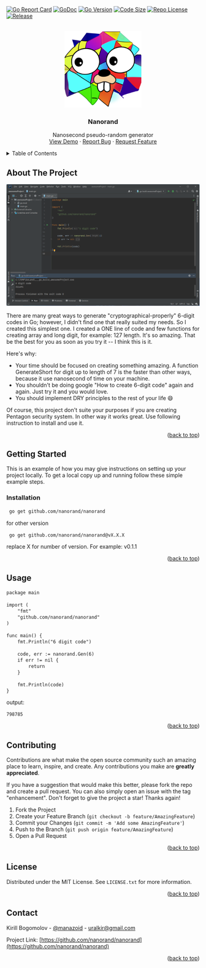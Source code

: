 <!-- PROJECT SHIELDS -->
[![Go Report Card](https://goreportcard.com/badge/github.com/nanorand/nanorand)](https://goreportcard.com/report/github.com/nanorand/nanorand)
[![GoDoc](https://pkg.go.dev/badge/github.com/nanorand/nanorand?status.svg)](https://pkg.go.dev/github.com/nanorand/nanorand?tab=doc)
[![Go Version](https://img.shields.io/github/go-mod/go-version/nanorand/nanorand)](https://go.dev/)
[![Code Size](https://img.shields.io/github/languages/code-size/nanorand/nanorand)](https://github.com/nanorand/nanorand/blob/master/nanorand.go)
[![Repo License](https://img.shields.io/github/license/nanorand/nanorand)](https://github.com/nanorand/nanorand/blob/master/LICENSE.txt)
[![Release](https://img.shields.io/github/v/release/nanorand/nanorand)](https://github.com/nanorand/nanorand/releases)

<!-- PROJECT LOGO -->
<br />
<div align="center">
  <a href="https://github.com/nanorand/nanorand">
    <img src="https://raw.githubusercontent.com/nanorand/logo/master/logo.svg" alt="Logo" width="200" height="200">
  </a>

<h3 align="center">Nanorand</h3>

  <p align="center">
    Nanosecond pseudo-random generator
    <br />
    <a href="https://github.com/nanorand/nanorand/">View Demo</a>
    ·
    <a href="https://github.com/nanorand/nanorand/issues">Report Bug</a>
    ·
    <a href="https://github.com/nanorand/nanorand/issues">Request Feature</a>
  </p>
</div>



<!-- TABLE OF CONTENTS -->
<details>
  <summary>Table of Contents</summary>
  <ol>
    <li>
      <a href="#about-the-project">About The Project</a>
      <ul>
        <li><a href="#built-with">Built With</a></li>
      </ul>
    </li>
    <li>
      <a href="#getting-started">Getting Started</a>
      <ul>
        <li><a href="#installation">Installation</a></li>
      </ul>
    </li>
    <li><a href="#usage">Usage</a></li>
    <li><a href="#contributing">Contributing</a></li>
    <li><a href="#license">License</a></li>
    <li><a href="#contact">Contact</a></li>
  </ol>
</details>



<!-- ABOUT THE PROJECT -->
## About The Project

[![Nanorand Screen Shot][product-screenshot]](https://raw.githubusercontent.com/nanorand/logo/master/screenshot.png)

There are many great ways to generate "cryptographical-properly" 6-digit codes in Go; however, I didn't find one that really suited my needs. So I created this simplest one. I created a ONE line of code and few functions for creating array and long digit, for example: 127 length. It's so amazing. That be the best for you as soon as you try it -- I think this is it.

Here's why:
* Your time should be focused on creating something amazing. A function GenerateShort for digit up to length of 7 is the faster than other ways, because it use nanosecond of time on your machine. 
* You shouldn't be doing google "How to create 6-digit code" again and again. Just try it and you would love.
* You should implement DRY principles to the rest of your life :smile:

Of course, this project don't suite your purposes if you are creating Pentagon security system. In other way it works great.
Use following instruction to install and use it.

<p align="right">(<a href="#top">back to top</a>)</p>



<!-- GETTING STARTED -->
## Getting Started

This is an example of how you may give instructions on setting up your project locally.
To get a local copy up and running follow these simple example steps.

### Installation

   ```sh
    go get github.com/nanorand/nanorand
   ```

for other version

   ```sh
    go get github.com/nanorand/nanorand@vX.X.X
   ```

replace X for number of version. For example: v0.1.1

<p align="right">(<a href="#top">back to top</a>)</p>



<!-- USAGE EXAMPLES -->
## Usage

```
package main

import (
	"fmt"
	"github.com/nanorand/nanorand"
)

func main() {
	fmt.Println("6 digit code")

	code, err := nanorand.Gen(6)
	if err != nil {
		return
	}

	fmt.Println(code)
}
```

output:

```
798785
```

<p align="right">(<a href="#top">back to top</a>)</p>



<!-- CONTRIBUTING -->
## Contributing

Contributions are what make the open source community such an amazing place to learn, inspire, and create. Any contributions you make are **greatly appreciated**.

If you have a suggestion that would make this better, please fork the repo and create a pull request. You can also simply open an issue with the tag "enhancement".
Don't forget to give the project a star! Thanks again!

1. Fork the Project
2. Create your Feature Branch (`git checkout -b feature/AmazingFeature`)
3. Commit your Changes (`git commit -m 'Add some AmazingFeature'`)
4. Push to the Branch (`git push origin feature/AmazingFeature`)
5. Open a Pull Request

<p align="right">(<a href="#top">back to top</a>)</p>



<!-- LICENSE -->
## License

Distributed under the MIT License. See `LICENSE.txt` for more information.

<p align="right">(<a href="#top">back to top</a>)</p>



<!-- CONTACT -->
## Contact

Kirill Bogomolov - [@manazoid](https://t.me/manazoid) - uralkir@gmail.com

Project Link: [https://github.com/nanorand/nanorand](https://github.com/nanorand/nanorand)

<p align="right">(<a href="#top">back to top</a>)</p>

<!-- MARKDOWN LINKS & IMAGES -->
<!-- https://www.markdownguide.org/basic-syntax/#reference-style-links -->
[product-screenshot]: https://raw.githubusercontent.com/nanorand/logo/master/screenshot.png
